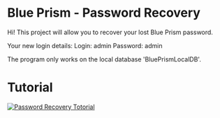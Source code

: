 # Blue Prism - Password Recovery

Hi!
This project will allow you to recover your lost Blue Prism password.

Your new login details:
Login: admin
Password: admin

The program only works on the local database 'BluePrismLocalDB'.

# Tutorial
[![Password Recovery Totorial](https://img.youtube.com/vi/zTfR7zmkZ18/0.jpg)](https://www.youtube.com/watch?v=zTfR7zmkZ18 "Password Recovery Totorial")